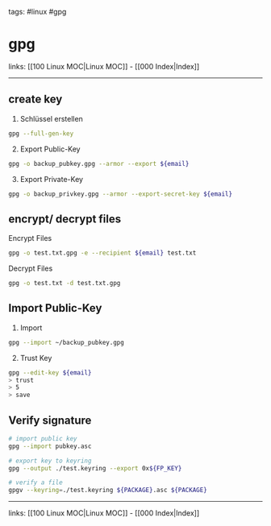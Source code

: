 tags: #linux #gpg

# gpg

links: [[100 Linux MOC|Linux MOC]] - [[000 Index|Index]]

---
## create key
1. Schlüssel erstellen
```bash
gpg --full-gen-key
```

2. Export Public-Key
```bash
gpg -o backup_pubkey.gpg --armor --export ${email}
```

3. Export Private-Key
```bash
gpg -o backup_privkey.gpg --armor --export-secret-key ${email}
```

## encrypt/ decrypt files
Encrypt Files
```bash
gpg -o test.txt.gpg -e --recipient ${email} test.txt
```

Decrypt Files
```bash
gpg -o test.txt -d test.txt.gpg
```

## Import Public-Key
1. Import
```bash
gpg --import ~/backup_pubkey.gpg
```
2. Trust Key
```bash
gpg --edit-key ${email}
> trust
> 5
> save
```

## Verify signature

```bash
# import public key
gpg --import pubkey.asc

# export key to keyring
gpg --output ./test.keyring --export 0x${FP_KEY}

# verify a file
gpgv --keyring=./test.keyring ${PACKAGE}.asc ${PACKAGE}
```

---
links: [[100 Linux MOC|Linux MOC]] - [[000 Index|Index]]